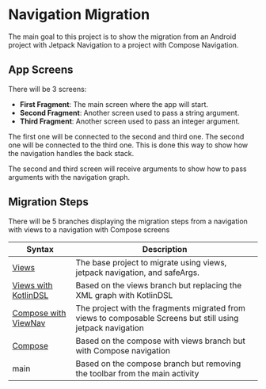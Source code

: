# Navigation Migration

The main goal to this project is to show the migration from an Android project with Jetpack
Navigation to a project with Compose Navigation.

## App Screens

There will be 3 screens:

- **First Fragment**: The main screen where the app will start.
- **Second Fragment**: Another screen used to pass a string argument.
- **Third Fragment**: Another screen used to pass an integer argument.

The first one will be connected to the second and third one.
The second one will be connected to the third one.
This is done this way to show how the navigation handles the back stack.

The second and third screen will receive arguments to show how to pass arguments with the
navigation graph.

## Migration Steps

There will be 5 branches displaying the migration steps from a navigation with views to a navigation
with Compose screens

| Syntax                                                                                          | Description                                                                                                 |
|-------------------------------------------------------------------------------------------------|-------------------------------------------------------------------------------------------------------------|
| [Views](https://github.com/DanP1925/NavigationMigration/tree/views)                             | The base project to migrate using views, jetpack navigation, and safeArgs.                                  |
| [Views with KotlinDSL](https://github.com/DanP1925/NavigationMigration/tree/viewsWithKotlinDSL) | Based on the views branch but replacing the XML graph with KotlinDSL                                        |
| [Compose with ViewNav](https://github.com/DanP1925/NavigationMigration/tree/composablesWithKotlinDSL)                                                                        | The project with the fragments migrated from views to composable Screens but still using jetpack navigation |
| [Compose](https://github.com/DanP1925/NavigationMigration/tree/composables)                            | Based on the compose with views branch but with Compose navigation                                          |
| main                                                                                            | Based on the compose branch but removing the toolbar from the main activity                                 |
